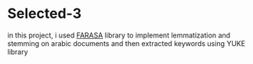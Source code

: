# Selected-3
in this project, i used [FARASA](https://farasa.qcri.org/) library to implement lemmatization and stemming on arabic documents 
and then extracted keywords using YUKE library 
